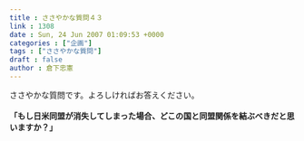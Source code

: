 ```yaml
---
title : ささやかな質問４３
link : 1308
date : Sun, 24 Jun 2007 01:09:53 +0000
categories : ["企画"]
tags : ["ささやかな質問"]
draft : false
author : 倉下忠憲
---
```


ささやかな質問です。よろしければお答えください。<BR><BR><B>「もし日米同盟が消失してしまった場合、どこの国と同盟関係を結ぶべきだと思いますか？」</B><br><br>
